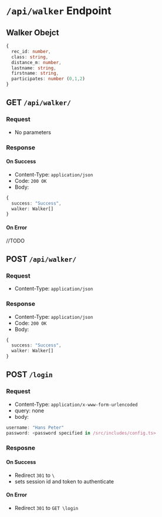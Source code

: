 # `/api/walker` Endpoint

## Walker Obejct
```typescript 
{
  rec_id: number,
  class: string,
  distance_m: number,
  lastname: string,
  firstname: string,
  participates: number (0,1,2)
}
```

## GET `/api/walker/`
### Request
* No parameters
### Response
#### On Success
* Content-Type: `application/json`
* Code: `200 OK`
* Body:
```typescript
{
  success: "Success",
  walker: Walker[]
}
```
#### On Error
//TODO

## POST `/api/walker/`
### Request
* Content-Type: `application/json`

### Response
* Content-Type: `application/json`
* Code: `200 OK`
* Body:
```typescript
{
  success: "Success",
  walker: Walker[]
}
```

## POST `/login`
### Request
* Content-Type: `application/x-www-form-urlencoded`
* query: none
* body:
```typescript 
username: "Hans Peter"
password: <password specified in /src/includes/config.ts>
```
### Resposne
#### On Success
* Redirect `301` to `\`
* sets session id and token to authenticate
#### On Error
* Redirect `301` to  `GET \login`